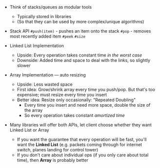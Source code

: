 * Think of stacks/queues as modular tools
  - Typically stored in libraries
  - (So that they can be used by more complex/unique algorithms)

* Stack API
  `#push(item)` - pushes an item onto the stack
  `#pop` - removes most recently added item
  `#peek`
  `#size`

* Linked List Implementation
  - Upside: Every operation takes constant time *in the worst case*
  - Downside: Added time and space to deal with the links, so slightly slower

* Array Implementation — auto resizing
  - Upside: Less wasted space
  - First idea: Grow/shrink array every time you push/pop. But that's too expensive; must resize every time you insert
  - Better idea: Resize only occasionally: "Repeated Doubling"
    * Every time you insert and need more space, double the size of the array
    * So every operation takes constant *amortized time*

* Many libraries will offer both APIs, let client choose whether they want Linked List or Array
  - If you want the guarantee that every operation will be fast, you'll want the **Linked List** (e.g. packets coming through for internet switch, planes landing for control tower)
  - If you don't care about individual ops (if you only care about total time), then **Array** is probably better
